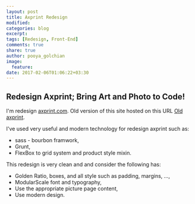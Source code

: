 ```yaml
---
layout: post
title: Axprint Redesign
modified:
categories: blog
excerpt:
tags: [Redesign, Front-End]
comments: true
share: true
author: pooya_golchian
image:
  feature:
date: 2017-02-06T01:06:22+03:30
---
```


## Redesign Axprint; Bring Art and Photo to Code!

I'm redesign [axprint.com](http://axprint.com). Old version of this site hosted on this URL [Old axprint](http://www.axprint.com:8085).

I've used very useful and modern technology for redesign axprint such as:

* sass - bourbon framwork,
* Grunt,
* FlexBox to grid system and product style mixin.

This redesign is very clean and and consider the following has:

* Golden Ratio, boxes, and all style such as padding, margins, ...,
* ModularScale font and typography,
* Use the appropriate picture page content,
* Use modern design.
